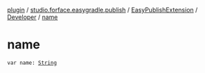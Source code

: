 [plugin](../../../index.md) / [studio.forface.easygradle.publish](../../index.md) / [EasyPublishExtension](../index.md) / [Developer](index.md) / [name](./name.md)

# name

`var name: `[`String`](https://kotlinlang.org/api/latest/jvm/stdlib/kotlin/-string/index.html)